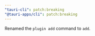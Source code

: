 ```yaml
---
"tauri-cli": patch:breaking
"@tauri-apps/cli": patch:breaking
---
```


Renamed the `plugin add` command to `add`.
